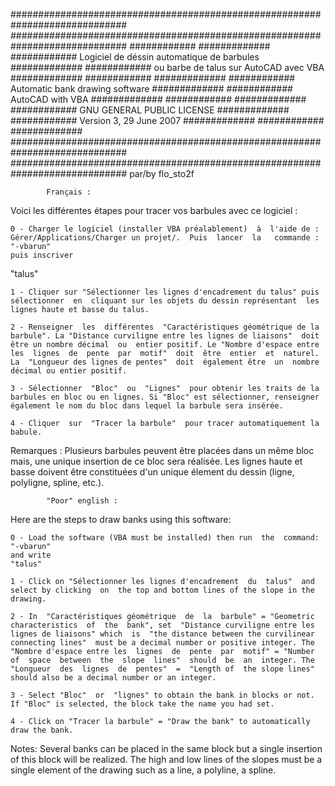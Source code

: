 #############################################################################
#############################################################################
############                                                    ############# 
############     Logiciel de déssin automatique de barbules     ############# 
############       ou barbe de talus sur AutoCAD avec VBA       #############
############                                                    ############# 
############          Automatic bank drawing software           #############
############                  AutoCAD with VBA                  #############
############                                                    #############
############              GNU GENERAL PUBLIC LICENSE            #############
############               Version 3, 29 June 2007              ############# 
############                                                    #############
#############################################################################
#############################################################################
                                                             par/by flo_sto2f

			Français :

Voici les différentes étapes pour tracer vos barbules avec ce logiciel : 

	0 - Charger le logiciel (installer VBA préalablement)  à  l'aide de :
	Gérer/Applications/Charger un projet/.  Puis  lancer  la   commande :
	"-vbarun"
	puis inscriver
  "talus"

	1 - Cliquer sur "Sélectionner les lignes d'encadrement du talus" puis
	sélectionner  en  cliquant sur les objets du dessin représentant  les
	lignes haute et basse du talus.    

	2 - Renseigner  les  différentes  "Caractéristiques géométrique de la 
	barbule". La "Distance curviligne entre les lignes de liaisons"  doit
	être un nombre décimal  ou  entier positif. Le "Nombre d'espace entre 
	les  lignes  de  pente  par  motif"  doit  être  entier  et  naturel. 
	La  "Longueur des lignes de pentes"  doit  également être  un  nombre 
	décimal ou entier positif.    

	3 - Sélectionner  "Bloc"  ou  "Lignes"  pour obtenir les traits de la
	barbules en bloc ou en lignes. Si "Bloc" est sélectionner, renseigner
	également le nom du bloc dans lequel la barbule sera insérée.

	4 - Cliquer  sur  "Tracer la barbule"  pour tracer automatiquement la 
	babule.

Remarques : Plusieurs barbules peuvent être placées dans  un  même bloc mais, 
une unique insertion  de  ce  bloc sera réalisée. Les lignes haute  et  basse 
doivent  être  constituées  d'un  unique élement du dessin (ligne, polyligne,
spline, etc.).

			"Poor" english :

Here are the steps to draw banks using this software: 

	0 - Load the software (VBA must be installed) then run  the  command:
	"-vbarun"
	and write 
	"talus" 

	1 - Click on "Sélectionner les lignes d'encadrement  du  talus"  and 
	select by clicking  on  the top and bottom lines of the slope in the
	drawing.

	2 - In  "Caractéristiques géométrique  de  la  barbule" = "Geometric
	characteristics  of  the  bank", set  "Distance curviligne entre les 
	lignes de liaisons" which  is  "the distance between the curvilinear
	connecting lines"  must be a decimal number or positive integer. The
	"Nombre d'espace entre les  lignes  de  pente  par  motif" = "Number 
	of  space  between  the  slope  lines"  should  be  an  integer. The 
	"Longueur  des  lignes  de  pentes"  =  "Length of  the slope lines"
	should also be a decimal number or an integer. 

	3 - Select "Bloc"  or  "lignes" to obtain the bank in blocks or not.
	If "Bloc" is selected, the block take the name you had set.

	4 - Click on "Tracer la barbule" = "Draw the bank" to automatically
 	draw the bank.

Notes: Several banks can be placed in the same block but a single insertion
of this block will be  realized.  The high and low lines of the slopes must 
be a single element of the drawing such as a line, a polyline, a spline.
